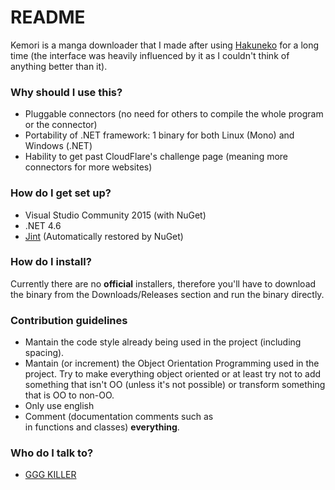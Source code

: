 # README #

Kemori is a manga downloader that I made after using [Hakuneko](https://sourceforge.net/projects/hakuneko/) for a long time (the interface was heavily influenced by it as I couldn't think of anything better than it).

### Why should I use this? ###
* Pluggable connectors (no need for others to compile the whole program or the connector)
* Portability of .NET framework: 1 binary for both Linux (Mono) and Windows (.NET)
* Hability to get past CloudFlare's challenge page (meaning more connectors for more websites)

### How do I get set up? ###
* Visual Studio Community 2015 (with NuGet)
* .NET 4.6
* [Jint](https://github.com/sebastienros/jint) (Automatically restored by NuGet)

### How do I install? ###
Currently there are no **official** installers, therefore you'll have to download the binary from the Downloads/Releases section and run the binary directly.

### Contribution guidelines ###
* Mantain the code style already being used in the project (including spacing).
* Mantain (or increment) the Object Orientation Programming used in the project. Try to make everything object oriented or at least try not to add something that isn't OO (unless it's not possible) or transform something that is OO to non-OO.
* Only use english
* Comment (documentation comments such as <summary> in functions and classes) **everything**.

### Who do I talk to? ###
* [GGG KILLER](https://gggkiller.com)